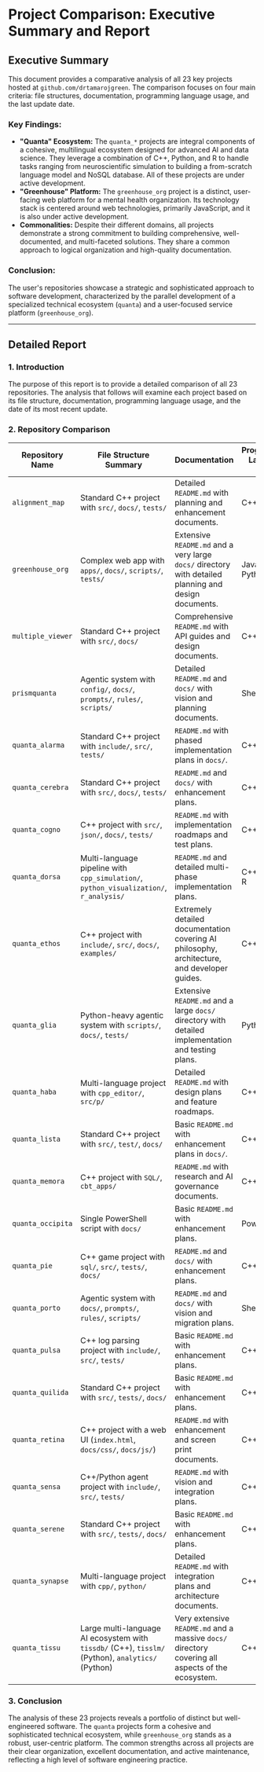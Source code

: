# Project Comparison: Executive Summary and Report

## Executive Summary

This document provides a comparative analysis of all 23 key projects hosted at `github.com/drtamarojgreen`. The comparison focuses on four main criteria: file structures, documentation, programming language usage, and the last update date.

### Key Findings:

*   **"Quanta" Ecosystem:** The `quanta_*` projects are integral components of a cohesive, multilingual ecosystem designed for advanced AI and data science. They leverage a combination of C++, Python, and R to handle tasks ranging from neuroscientific simulation to building a from-scratch language model and NoSQL database. All of these projects are under active development.
*   **"Greenhouse" Platform:** The `greenhouse_org` project is a distinct, user-facing web platform for a mental health organization. Its technology stack is centered around web technologies, primarily JavaScript, and it is also under active development.
*   **Commonalities:** Despite their different domains, all projects demonstrate a strong commitment to building comprehensive, well-documented, and multi-faceted solutions. They share a common approach to logical organization and high-quality documentation.

### Conclusion:

The user's repositories showcase a strategic and sophisticated approach to software development, characterized by the parallel development of a specialized technical ecosystem (`quanta`) and a user-focused service platform (`greenhouse_org`).

---

## Detailed Report

### 1. Introduction

The purpose of this report is to provide a detailed comparison of all 23 repositories. The analysis that follows will examine each project based on its file structure, documentation, programming language usage, and the date of its most recent update.

### 2. Repository Comparison

| Repository Name | File Structure Summary | Documentation | Programming Language Usage | Last Update |
|---|---|---|---|---|
| `alignment_map` | Standard C++ project with `src/`, `docs/`, `tests/` | Detailed `README.md` with planning and enhancement documents. | C++ | 2023-08-24 |
| `greenhouse_org` | Complex web app with `apps/`, `docs/`, `scripts/`, `tests/` | Extensive `README.md` and a very large `docs/` directory with detailed planning and design documents. | JavaScript, Python, R | 2023-10-27 |
| `multiple_viewer` | Standard C++ project with `src/`, `docs/` | Comprehensive `README.md` with API guides and design documents. | C++ | 2023-10-27 |
| `prismquanta` | Agentic system with `config/`, `docs/`, `prompts/`, `rules/`, `scripts/` | Detailed `README.md` and `docs/` with vision and planning documents. | Shell | 2023-08-23 |
| `quanta_alarma` | Standard C++ project with `include/`, `src/`, `tests/` | `README.md` with phased implementation plans in `docs/`. | C++ | 2023-08-23 |
| `quanta_cerebra` | Standard C++ project with `src/`, `docs/`, `tests/` | `README.md` and `docs/` with enhancement plans. | C++ | 2023-08-24 |
| `quanta_cogno` | C++ project with `src/`, `json/`, `docs/`, `tests/` | `README.md` with implementation roadmaps and test plans. | C++ | 2023-10-28 |
| `quanta_dorsa` | Multi-language pipeline with `cpp_simulation/`, `python_visualization/`, `r_analysis/` | `README.md` and detailed multi-phase implementation plans. | C++, Python, R | 2023-10-28 |
| `quanta_ethos` | C++ project with `include/`, `src/`, `docs/`, `examples/` | Extremely detailed documentation covering AI philosophy, architecture, and developer guides. | C++, Shell | 2023-10-27 |
| `quanta_glia` | Python-heavy agentic system with `scripts/`, `docs/`, `tests/` | Extensive `README.md` and a large `docs/` directory with detailed implementation and testing plans. | Python | 2023-10-28 |
| `quanta_haba` | Multi-language project with `cpp_editor/`, `src/p/` | Detailed `README.md` with design plans and feature roadmaps. | C++, Python | 2023-10-27 |
| `quanta_lista` | Standard C++ project with `src/`, `test/`, `docs/` | Basic `README.md` with enhancement plans in `docs/`. | C++ | 2023-08-23 |
| `quanta_memora` | C++ project with `SQL/`, `cbt_apps/` | `README.md` with research and AI governance documents. | C++ | 2023-08-26 |
| `quanta_occipita` | Single PowerShell script with `docs/` | Basic `README.md` with enhancement plans. | PowerShell | 2023-08-24 |
| `quanta_pie` | C++ game project with `sql/`, `src/`, `tests/`, `docs/` | `README.md` and `docs/` with enhancement plans. | C++ | 2023-08-22 |
| `quanta_porto` | Agentic system with `docs/`, `prompts/`, `rules/`, `scripts/` | `README.md` and `docs/` with vision and migration plans. | Shell | 2023-08-23 |
| `quanta_pulsa` | C++ log parsing project with `include/`, `src/`, `tests/` | Basic `README.md` with enhancement plans. | C++ | 2023-08-25 |
| `quanta_quilida` | Standard C++ project with `src/`, `tests/`, `docs/` | Basic `README.md` with enhancement plans. | C++ | 2023-08-24 |
| `quanta_retina` | C++ project with a web UI (`index.html`, `docs/css/`, `docs/js/`) | `README.md` with enhancement and screen print documents. | C++ | 2023-08-25 |
| `quanta_sensa` | C++/Python agent project with `include/`, `src/`, `tests/` | `README.md` with vision and integration plans. | C++, Python | 2023-10-27 |
| `quanta_serene` | Standard C++ project with `src/`, `tests/`, `docs/` | Basic `README.md` with enhancement plans. | C++ | 2023-08-23 |
| `quanta_synapse` | Multi-language project with `cpp/`, `python/` | Detailed `README.md` with integration plans and architecture documents. | C++, Python | 2023-08-25 |
| `quanta_tissu` | Large multi-language AI ecosystem with `tissdb/` (C++), `tisslm/` (Python), `analytics/` (Python) | Very extensive `README.md` and a massive `docs/` directory covering all aspects of the ecosystem. | C++, Python | 2023-10-27 |

### 3. Conclusion

The analysis of these 23 projects reveals a portfolio of distinct but well-engineered software. The `quanta` projects form a cohesive and sophisticated technical ecosystem, while `greenhouse_org` stands as a robust, user-centric platform. The common strengths across all projects are their clear organization, excellent documentation, and active maintenance, reflecting a high level of software engineering practice.
